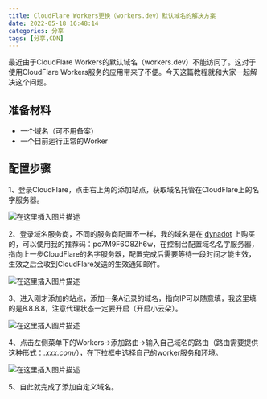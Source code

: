 ```yaml
---
title: CloudFlare Workers更换（workers.dev）默认域名的解决方案
date: 2022-05-18 16:48:14
categories: 分享
tags: [分享,CDN]
---
```

最近由于CloudFlare Workers的默认域名（workers.dev）不能访问了。这对于使用CloudFlare Workers服务的应用带来了不便。今天这篇教程就和大家一起解决这个问题。
## 准备材料
- 一个域名（可不用备案）
- 一个目前运行正常的Worker

## 配置步骤
1、登录CloudFlare，点击右上角的添加站点，获取域名托管在CloudFlare上的名字服务器。

![在这里插入图片描述](https://cdn.clang.asia/blog/2022/CloudFlare%20Workers%E6%9B%B4%E6%8D%A2%EF%BC%88workers.dev%EF%BC%89%E9%BB%98%E8%AE%A4%E5%9F%9F%E5%90%8D%E7%9A%84%E8%A7%A3%E5%86%B3%E6%96%B9%E6%A1%88_1.png)

2、登录域名服务商，不同的服务商配置不一样，我的域名是在 [dynadot](https://www.dynadot.com/) 上购买的，可以使用我的推荐码：pc7M9F6O8Zh6w，在控制台配置域名名字服务器，指向上一步CloudFlare的名字服务器，配置完成后需要等待一段时间才能生效，生效之后会收到CloudFlare发送的生效通知邮件。

![在这里插入图片描述](https://cdn.clang.asia/blog/2022/CloudFlare%20Workers%E6%9B%B4%E6%8D%A2%EF%BC%88workers.dev%EF%BC%89%E9%BB%98%E8%AE%A4%E5%9F%9F%E5%90%8D%E7%9A%84%E8%A7%A3%E5%86%B3%E6%96%B9%E6%A1%88_2.png)

3、进入刚才添加的站点，添加一条A记录的域名，指向IP可以随意填，我这里填的是8.8.8.8，注意代理状态一定要开启（开启小云朵）。

![在这里插入图片描述](https://cdn.clang.asia/blog/2022/CloudFlare%20Workers%E6%9B%B4%E6%8D%A2%EF%BC%88workers.dev%EF%BC%89%E9%BB%98%E8%AE%A4%E5%9F%9F%E5%90%8D%E7%9A%84%E8%A7%A3%E5%86%B3%E6%96%B9%E6%A1%88_3.png)

4、点击左侧菜单下的Workers->添加路由->输入自己域名的路由（路由需要提供这种形式：*.xxx.com/*），在下拉框中选择自己的worker服务和环境。

![在这里插入图片描述](https://cdn.clang.asia/blog/2022/CloudFlare%20Workers%E6%9B%B4%E6%8D%A2%EF%BC%88workers.dev%EF%BC%89%E9%BB%98%E8%AE%A4%E5%9F%9F%E5%90%8D%E7%9A%84%E8%A7%A3%E5%86%B3%E6%96%B9%E6%A1%88_4.png)

5、自此就完成了添加自定义域名。

